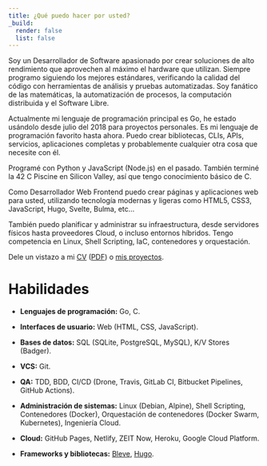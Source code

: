 ```yaml
---
title: ¿Qué puedo hacer por usted?
_build:
  render: false
  list: false
---
```


Soy un Desarrollador de Software apasionado por crear soluciones de alto
rendimiento que aprovechen al máximo el hardware que utilizan. Siempre programo
siguiendo los mejores estándares, verificando la calidad del código con
herramientas de análisis y pruebas automatizadas. Soy fanático de las
matemáticas, la automatización de procesos, la computación distribuida y el
Software Libre.

Actualmente mi lenguaje de programación principal es Go, he estado usándolo
desde julio del 2018 para proyectos personales. Es mi lenguaje de programación
favorito hasta ahora. Puedo crear bibliotecas, CLIs, APIs, servicios,
aplicaciones completas y probablemente cualquier otra cosa que necesite con él.

Programé con Python y JavaScript (Node.js) en el pasado. También terminé la 42
C Piscine en Silicon Valley, así que tengo conocimiento básico de C.

Como Desarrollador Web Frontend puedo crear páginas y aplicaciones web para
usted, utilizando tecnología modernas y ligeras como HTML5, CSS3, JavaScript,
Hugo, Svelte, Bulma, etc...

También puedo planificar y administrar su infraestructura, desde servidores
físicos hasta proveedores Cloud, o incluso entornos híbridos. Tengo competencia
en Linux, Shell Scripting, IaC, contenedores y orquestación.

Dele un vistazo a mi [CV](https://docs.google.com/document/d/1bpNTpgJaeQeQHOCwvgACP91DUgfQ1NUo-ZhFe8EMH3U/edit?usp=sharing) ([PDF](/es/cv.pdf))
o [mis proyectos](./../projects).

# Habilidades

* **Lenguajes de programación:** Go, C.

* **Interfaces de usuario:** Web (HTML, CSS, JavaScript).

* **Bases de datos:** SQL (SQLite, PostgreSQL, MySQL), K/V Stores (Badger).

* **VCS:** Git.

* **QA:** TDD, BDD, CI/CD (Drone, Travis, GitLab CI, Bitbucket Pipelines,
  GitHub Actions).

* **Administración de sistemas:** Linux (Debian, Alpine), Shell Scripting,
  Contenedores (Docker), Orquestación de contenedores (Docker Swarm,
  Kubernetes), Ingeniería Cloud.

* **Cloud:** GitHub Pages, Netlify, ZEIT Now, Heroku, Google Cloud Platform.

* **Frameworks y bibliotecas:** [Bleve](https://www.blevesearch.com/),
  [Hugo](https://gohugo.io/).

